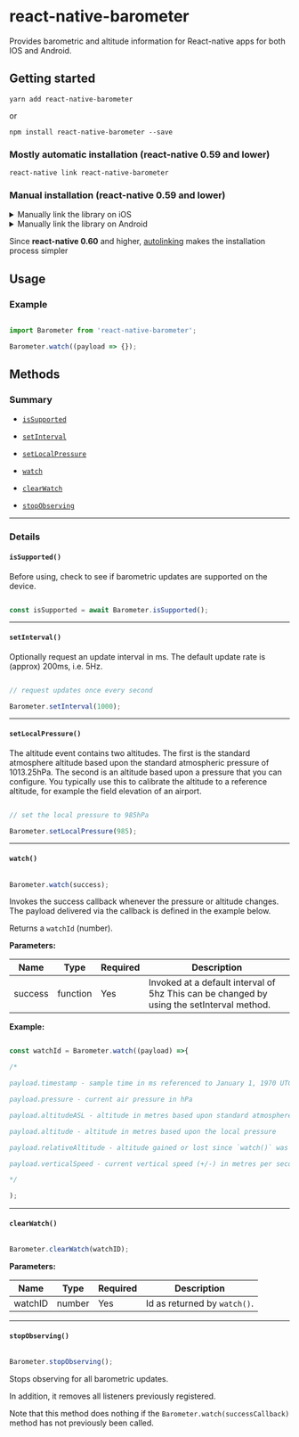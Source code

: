   
# react-native-barometer

Provides barometric and altitude information for React-native apps for both IOS and Android.
  
## Getting started

`yarn add react-native-barometer`

or

`npm install react-native-barometer --save`

### Mostly automatic installation (react-native 0.59 and lower)

`react-native link react-native-barometer`

### Manual installation (react-native 0.59 and lower)

<details>
<summary>Manually link the library on iOS</summary>

### `Open RNBarometer.xcodeproj in Xcode`

Drag `RNBarometer.xcodeproj` to your project on Xcode (usually under the Libraries group on Xcode):

![xcode-add](https://facebook.github.io/react-native/docs/assets/AddToLibraries.png)

### Link `libRNBarometer.a` binary with libraries

Click on your main project file (the one that represents the `.xcodeproj`) select `Build Phases` and drag the static library from the `Products` folder inside the Library you are importing to `Link Binary With Libraries` (or use the `+` sign and choose library from the list):

![xcode-link](https://facebook.github.io/react-native/docs/assets/AddToBuildPhases.png)

### Using CocoaPods

Update your `Podfile`

```
pod 'react-native-barometer', path: '../node_modules/react-native-barometer'
```
</details>

<details>

<summary>Manually link the library on Android</summary>

#### `android/settings.gradle`

```groovy

include ':react-native-barometer'

project(':react-native-barometer').projectDir = new File(rootProject.projectDir, '../node_modules/react-native-barometer/android')

```

#### `android/app/build.gradle`

```groovy

dependencies {
...
implementation project(':react-native-barometer')
}

```

#### `android/app/src/main/.../MainApplication.java`

On top, where imports are:

```java

import com.sensorworks.RNBarometerPackage;

```

Add the `RNBarometerPackage` class to your list of exported packages.

```java

@Override
protected List<ReactPackage> getPackages() {
  return Arrays.asList(
    new MainReactPackage(),
    new RNBarometerPackage()
  );
}

```
</details>

Since ****react-native 0.60**** and higher, [autolinking](https://github.com/react-native-community/cli/blob/master/docs/autolinking.md) makes the installation process simpler

## Usage

### Example
 
```javascript

import Barometer from 'react-native-barometer';

Barometer.watch((payload => {});

```

## Methods

### Summary

*  [`isSupported`](#issupported)

*  [`setInterval`](#setinterval)

*  [`setLocalPressure`](#setlocalpressure)

*  [`watch`](#watch)

*  [`clearWatch`](#clearwatch)

*  [`stopObserving`](#stopobserving)

---

### Details

#### `isSupported()`

Before using, check to see if barometric updates are supported on the device.

```javascript

const isSupported = await Barometer.isSupported();

```
---

#### `setInterval()`

Optionally request an update interval in ms. The default update rate is (approx) 200ms, i.e. 5Hz.

```javascript

// request updates once every second

Barometer.setInterval(1000);

```
---

#### `setLocalPressure()`

The altitude event contains two altitudes. The first is the standard atmosphere altitude based upon the standard atmospheric pressure of 1013.25hPa. The second is an altitude based upon a pressure that you can configure. You typically use this to calibrate the altitude to a reference altitude, for example the field elevation of an airport.

```javascript

// set the local pressure to 985hPa

Barometer.setLocalPressure(985);

```
---

#### `watch()`

```javascript

Barometer.watch(success);

```
Invokes the success callback whenever the pressure or altitude changes. 
The payload delivered via the callback is defined in the example below.

Returns a `watchId` (number).

****Parameters:****

| Name  | Type | Required | Description |
| ------- | -------- | -------- | ----------------------------------------- |
| success | function | Yes  | Invoked at a default interval of 5hz This can be changed by using the setInterval method.  |

****Example:****

```javascript

const watchId = Barometer.watch((payload) =>{

/*

payload.timestamp - sample time in ms referenced to January 1, 1970 UTC

payload.pressure - current air pressure in hPa

payload.altitudeASL - altitude in metres based upon standard atmosphere

payload.altitude - altitude in metres based upon the local pressure

payload.relativeAltitude - altitude gained or lost since `watch()` was called.

payload.verticalSpeed - current vertical speed (+/-) in metres per second

*/

);

```
---

#### `clearWatch()`

```javascript

Barometer.clearWatch(watchID);

```

****Parameters:****

| Name  | Type | Required | Description  |
| ------- | ------ | -------- | ------------------------------------ |
| watchID | number | Yes  | Id as returned by `watch()`. |
---

#### `stopObserving()`

```javascript

Barometer.stopObserving();

```

Stops observing for all barometric updates.

In addition, it removes all listeners previously registered.

Note that this method does nothing if the `Barometer.watch(successCallback)` method has not previously been called.

